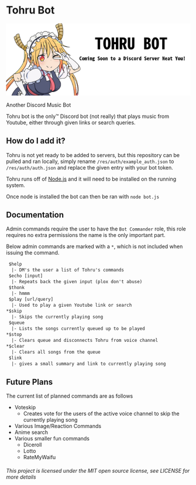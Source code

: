 # Tohru Bot

![Banner](./banner.png)

Another Discord Music Bot

Tohru bot is the only™ Discord bot (not really) that plays music from Youtube, either through given links or search queries.

## How do I add it?

Tohru is not yet ready to be added to servers, but this repository can be pulled and ran locally, simply rename `/res/auth/example_auth.json` to `/res/auth/auth.json` and replace the given entry with your bot token.

Tohru runs off of [Node.js](https://nodejs.org/en/) and it will need to be installed on the running system.

Once node is installed the bot can then be ran with `node bot.js`

## Documentation

Admin commands require the user to have the `Bot Commander` role, this role requires no extra permissions the name is the only important part.

Below admin commands are marked with a `*`, which is not included when issuing the command. 

```
 $help
  |- DM's the user a list of Tohru's commands
 $echo [input]
  |- Repeats back the given input (plox don't abuse)
 $thonk
  |- hmmm
 $play [url/query]
  |- Used to play a given Youtube link or search
*$skip 
  |- Skips the currently playing song
 $queue
  |- Lists the songs currently queued up to be played
*$stop
  |- Clears queue and disconnects Tohru from voice channel
*$clear
  |- Clears all songs from the queue
 $link
  |- gives a small summary and link to currently playing song
``` 

## Future Plans

The current list of planned commands are as follows
* Voteskip
	* Creates vote for the users of the active voice channel to skip the currently playing song
*  Various Image/Reaction Commands
*  Anime search 
*  Various smaller fun commands
	*  Diceroll
	*  Lotto
	*  RateMyWaifu

###### This project is licensed under the MIT open source license, see LICENSE for more details